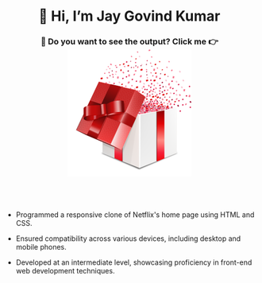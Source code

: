<h1 align="center">👋 Hi, I’m Jay Govind Kumar</h1>
<h3 align="center">🌱 Do you want to see the output? Click me 👉<a href="https://jay-govind.github.io/Netflix-Clone/" target="_blank"><img width="250px" src="./images/output.png"></a></h3><br><br>
<ul>
  <li><p>Programmed a responsive clone of Netflix's home page using HTML and CSS.</p> </li>
  <li><p>Ensured compatibility across various devices, including desktop and mobile phones.</p></li>
  <li><p>Developed at an intermediate level, showcasing proficiency in front-end web development techniques.</p></li>
</ul>
